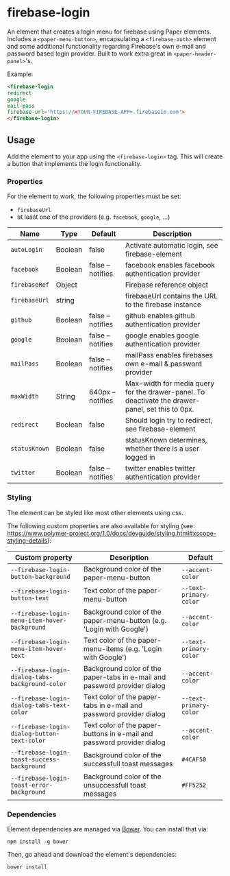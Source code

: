# firebase-login

An element that creates a login menu for firebase using Paper elements.
Includes a `<paper-menu-button>`, encapsulating a `<firebase-auth>` element and
some additional functionality regarding Firebase's own e-mail and password based
login provider.
Built to work extra great in `<paper-header-panel>`'s.

Example:
```html
<firebase-login
redirect
google
mail-pass
firebase-url='https://<YOUR-FIREBASE-APP>.firebaseio.com'>
</firebase-login>
```

## Usage
Add the element to your app using the `<firebase-login>` tag. This will create a
button that implements the login functionality.

### Properties
For the element to work, the following properties must be set:
* `firebaseUrl`
* at least one of the providers (e.g. `facebook`, `google`, ...)

| Name | Type | Default | Description |
| --- | --- | --- | --- |
| `autoLogin` | Boolean | false | Activate automatic login, see firebase-element |
| `facebook` | Boolean | false – notifies | facebook enables facebook authentication provider |
| `firebaseRef` | Object || Firebase reference object |
| `firebaseUrl` | string || firebaseUrl contains the URL to the firebase instance |
| `github` | Boolean | false – notifies | github enables github authentication provider |
| `google` | Boolean | false – notifies | google enables google authentication provider |
| `mailPass` | Boolean | false – notifies | mailPass enables firebases own e-mail & password provider |
| `maxWidth` | String | 640px – notifies | Max-width for media query for the drawer-panel. To deactivate the drawer-panel, set this to 0px. |
| `redirect` | Boolean | false | Should login try to redirect, see firebase-element |
| `statusKnown` | Boolean | false | statusKnown determines, whether there is a user logged in |
| `twitter` | Boolean | false – notifies | twitter enables twitter authentication provider |

### Styling
The element can be styled like most other elements using css.

The following custom properties are also available for styling (see: https://www.polymer-project.org/1.0/docs/devguide/styling.html#xscope-styling-details):

| Custom property | Description | Default |
| --- | --- | --- |
| `--firebase-login-button-background` | Background color of the paper-menu-button | `--accent-color` |
| `--firebase-login-button-text` | Text color of the paper-menu-button | `--text-primary-color` |
| `--firebase-login-menu-item-hover-background` | Background color of the paper-menu-button (e.g. 'Login with Google') | `--accent-color` |
| `--firebase-login-menu-item-hover-text` | Text color of the paper-menu-items (e.g. 'Login with Google') | `--text-primary-color` |
| `--firebase-login-dialog-tabs-background-color` | Background color of the paper-tabs in e-mail and password provider dialog | `--accent-color` |
| `--firebase-login-dialog-tabs-text-color` | Text color of the paper-tabs in e-mail and password provider dialog | `--text-primary-color` |
| `--firebase-login-dialog-button-text-color` | Text color of the paper-buttons in e-mail and password provider dialog | `--accent-color` |
| `--firebase-login-toast-success-background` | Background color of the successfull toast messages | `#4CAF50` |
| `--firebase-login-toast-error-background` | Background color of the unsuccessfull toast messages | `#FF5252` |

### Dependencies

Element dependencies are managed via [Bower](http://bower.io/). You can
install that via:

    npm install -g bower

Then, go ahead and download the element's dependencies:

    bower install
